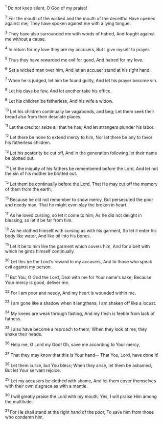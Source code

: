 <sup>1</sup> 
Do not keep silent, O God of my praise! 

<sup>2</sup> 
For the mouth of the wicked and the mouth of the deceitful Have opened against me; They have spoken against me with a lying tongue. 

<sup>3</sup> 
They have also surrounded me with words of hatred, And fought against me without a cause. 

<sup>4</sup> 
In return for my love they are my accusers, But I give myself to prayer. 

<sup>5</sup> 
Thus they have rewarded me evil for good, And hatred for my love. 

<sup>6</sup> 
Set a wicked man over him, And let an accuser stand at his right hand. 

<sup>7</sup> 
When he is judged, let him be found guilty, And let his prayer become sin. 

<sup>8</sup> 
Let his days be few, And let another take his office. 

<sup>9</sup> 
Let his children be fatherless, And his wife a widow. 

<sup>10</sup> 
Let his children continually be vagabonds, and beg; Let them seek their bread also from their desolate places. 

<sup>11</sup> 
Let the creditor seize all that he has, And let strangers plunder his labor. 

<sup>12</sup> 
Let there be none to extend mercy to him, Nor let there be any to favor his fatherless children. 

<sup>13</sup> 
Let his posterity be cut off, And in the generation following let their name be blotted out. 

<sup>14</sup> 
Let the iniquity of his fathers be remembered before the Lord, And let not the sin of his mother be blotted out. 

<sup>15</sup> 
Let them be continually before the Lord, That He may cut off the memory of them from the earth; 

<sup>16</sup> 
Because he did not remember to show mercy, But persecuted the poor and needy man, That he might even slay the broken in heart. 

<sup>17</sup> 
As he loved cursing, so let it come to him; As he did not delight in blessing, so let it be far from him. 

<sup>18</sup> 
As he clothed himself with cursing as with his garment, So let it enter his body like water, And like oil into his bones. 

<sup>19</sup> 
Let it be to him like the garment which covers him, And for a belt with which he girds himself continually. 

<sup>20</sup> 
Let this be the Lord's reward to my accusers, And to those who speak evil against my person. 

<sup>21</sup> 
But You, O God the Lord, Deal with me for Your name's sake; Because Your mercy is good, deliver me. 

<sup>22</sup> 
For I am poor and needy, And my heart is wounded within me. 

<sup>23</sup> 
I am gone like a shadow when it lengthens; I am shaken off like a locust. 

<sup>24</sup> 
My knees are weak through fasting, And my flesh is feeble from lack of fatness. 

<sup>25</sup> 
I also have become a reproach to them; When they look at me, they shake their heads. 

<sup>26</sup> 
Help me, O Lord my God! Oh, save me according to Your mercy, 

<sup>27</sup> 
That they may know that this is Your hand-- That You, Lord, have done it! 

<sup>28</sup> 
Let them curse, but You bless; When they arise, let them be ashamed, But let Your servant rejoice. 

<sup>29</sup> 
Let my accusers be clothed with shame, And let them cover themselves with their own disgrace as with a mantle. 

<sup>30</sup> 
I will greatly praise the Lord with my mouth; Yes, I will praise Him among the multitude. 

<sup>31</sup> 
For He shall stand at the right hand of the poor, To save him from those who condemn him.